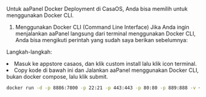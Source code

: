 <p>Untuk aaPanel Docker Deployment di CasaOS, Anda bisa memilih untuk menggunakan Docker CLI.</p>

1. Menggunakan Docker CLI (Command Line Interface)
Jika Anda ingin menjalankan aaPanel langsung dari terminal menggunakan Docker CLI, Anda bisa mengikuti perintah yang sudah saya berikan sebelumnya:

Langkah-langkah:
<li>Masuk ke appstore casaos, dan klik custom install lalu klik icon terminal.</li>
<li>Copy kode di bawah ini dan Jalankan aaPanel menggunakan Docker CLI, bukan docker compose, lalu klik submit.</li>

```bash
docker run -d -p 8886:7800 -p 22:21 -p 443:443 -p 80:80 -p 889:888 -v ~/website_data:/www/wwwroot -v ~/mysql_data:/www/server/data -v ~/vhost:/www/server/panel/vhost aapanel/aapanel:lib
  ```
